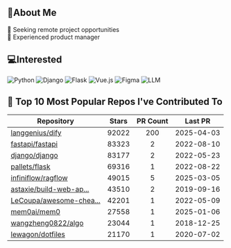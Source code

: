 ## 💫About Me 
👯 Seeking remote project opportunities   
🌱 Experienced product manager

## 💻Interested
![Python](https://img.shields.io/badge/python-3670A0?style=for-the-badge&logo=python&logoColor=ffdd54) ![Django](https://img.shields.io/badge/django-%23092E20.svg?style=for-the-badge&logo=django&logoColor=white) ![Flask](https://img.shields.io/badge/flask-%23000.svg?style=for-the-badge&logo=flask&logoColor=white) ![Vue.js](https://img.shields.io/badge/vuejs-%2335495e.svg?style=for-the-badge&logo=vuedotjs&logoColor=%234FC08D)  ![Figma](https://img.shields.io/badge/figma-%23F24E1E.svg?style=for-the-badge&logo=figma&logoColor=white) ![LLM](https://img.shields.io/badge/LLM-%23412991.svg?style=for-the-badge&logo=openai&logoColor=white)

## 🌟 Top 10 Most Popular Repos I've Contributed To

| Repository | Stars | PR Count | Last PR |
|-----|:---:|:---:|:---:|
| [langgenius/dify](https://github.com/langgenius/dify) | 92022 | 200 | 2025-04-03 |
| [fastapi/fastapi](https://github.com/fastapi/fastapi) | 83323 | 2 | 2022-08-10 |
| [django/django](https://github.com/django/django) | 83177 | 2 | 2022-05-23 |
| [pallets/flask](https://github.com/pallets/flask) | 69316 | 1 | 2022-08-22 |
| [infiniflow/ragflow](https://github.com/infiniflow/ragflow) | 49015 | 5 | 2025-03-05 |
| [astaxie/build-web-ap...](https://github.com/astaxie/build-web-application-with-golang) | 43510 | 2 | 2019-09-16 |
| [LeCoupa/awesome-chea...](https://github.com/LeCoupa/awesome-cheatsheets) | 42201 | 1 | 2022-05-09 |
| [mem0ai/mem0](https://github.com/mem0ai/mem0) | 27558 | 1 | 2025-01-06 |
| [wangzheng0822/algo](https://github.com/wangzheng0822/algo) | 23044 | 1 | 2018-12-25 |
| [lewagon/dotfiles](https://github.com/lewagon/dotfiles) | 21170 | 1 | 2020-07-02 |

